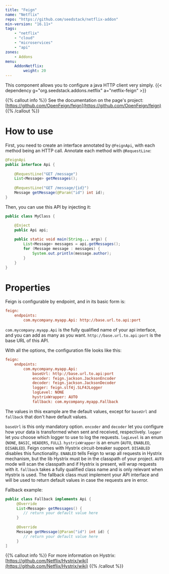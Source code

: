 ```yaml
---
title: "Feign"
name: "Netflix"
repo: "https://github.com/seedstack/netflix-addon"
min-version: "16.11+"
tags:
    - "netflix"
    - "cloud"
    - "microservices"
    - "api"
zones:
    - Addons
menu:
    AddonNetflix:
        weight: 20
---
```


This component allows you to configure a java HTTP client very simply.
{{< dependency g="org.seedstack.addons.netflix" a="netflix-feign" >}}

{{% callout info %}}
See the documentation on the page's project: [https://github.com/OpenFeign/feign](https://github.com/OpenFeign/feign)
{{% /callout %}}

# How to use

First, you need to create an interface annotated by `@FeignApi`, with each method being an HTTP call. Annotate each method with `@RequestLine`:
```java
@FeignApi
public interface Api {
    
    @RequestLine("GET /message")
    List<Message> getMessages();
    
    @RequestLine("GET /message/{id}")
    Message getMessage(@Param("id") int id);
}
```

Then, you can use this API by injecting it:
```java
public class MyClass {

    @Inject
    public Api api;
    
    public static void main(String... args) {
        List<Message> messages = api.getMessages();
        for (Message message : messages) {
            System.out.println(message.author);
        }
    }
}
```

# Properties

Feign is configurable by endpoint, and in its basic form is:

```ini
feign:
    endpoints:
        com.mycompany.myapp.Api: http://base.url.to.api:port
```

`com.mycompany.myapp.Api` is the fully qualified name of your api interface, and you can add as many as you want.
`http://base.url.to.api:port` is the base URL of this API.

With all the options, the configuration file looks like this:

```ini
feign:
    endpoints:
        com.mycompany.myapp.Api: 
            baseUrl: http://base.url.to.api:port
            encoder: feign.jackson.JacksonEncoder
            decoder: feign.jackson.JacksonDecoder
            logger: feign.slf4j.SLF4JLogger 
            logLevel: NONE
            hystrixWrapper: AUTO
            fallback: com.mycompany.myapp.Fallback
```
The values in this example are the default values, except for `baseUrl` and `fallback` that don't have default values.

`baseUrl` is this only mandatory option.
`encoder` and `decoder` let you configure how your data is transformed when sent and received, respectively.
`logger` let you choose which logger to use to log the requests.
`logLevel` is an enum (`NONE`, `BASIC`, `HEADERS`, `FULL`).
`hystrixWrapper` is an enum (`AUTO`, `ENABLED`, `DISABLED`). Feign comes with Hystrix circuit-breaker support. `DISABLED` disables this functionality. `ENABLED` tells Feign to wrap all requests in Hystrix mechanism, but the lib Hystrix must be in the classpath of your project. `AUTO` mode will scan the classpath and if Hystrix is present, will wrap requests with it.
`fallback` takes a fully qualified class name and is only relevant when Hystrix is used. The fallback class must implement your API interface and will be used to return default values in case the requests are in error.

Fallback example:
```java
public class Fallback implements Api {
     @Override
     List<Message> getMessages() {
        // return your default value here 
     }
        
     @Override
     Message getMessage(@Param("id") int id) {
        // return your default value here
     }
]
```

{{% callout info %}}
For more information on Hystrix: [https://github.com/Netflix/Hystrix/wiki](https://github.com/Netflix/Hystrix/wiki)
{{% /callout %}}
